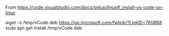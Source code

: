 From https://code.visualstudio.com/docs/setup/linux#_install-vs-code-on-linux


wget -o /tmp/vCode.deb https://go.microsoft.com/fwlink/?LinkID=760868 
sudo apt-get install /tmp/vCode.deb


